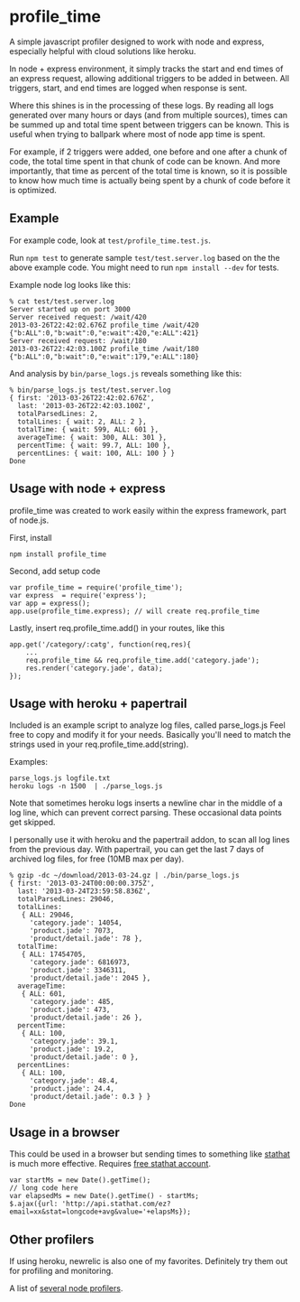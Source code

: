 profile_time
============

A simple javascript profiler designed to work with node and express, 
especially helpful with cloud solutions like heroku.

In node + express environment, it simply tracks the start and end times of an express request,
allowing additional triggers to be added in between.
All triggers, start, and end times are logged when response is sent.

Where this shines is in the processing of these logs. 
By reading all logs generated over many hours or days (and from multiple sources), 
times can be summed up and total time spent between triggers can be known.
This is useful when trying to ballpark where most of node app time is spent.

For example, if 2 triggers were added, one before and one after a chunk of code,
the total time spent in that chunk of code can be known. And more importantly,
that time as percent of the total time is known, so it is possible to know how
much time is actually being spent by a chunk of code before it is optimized.

## Example

For example code, look at `test/profile_time.test.js`.

Run `npm test` to generate sample `test/test.server.log` based on the the above example code.
You might need to run `npm install --dev` for tests.

Example node log looks like this:

	% cat test/test.server.log
	Server started up on port 3000
	Server received request: /wait/420
	2013-03-26T22:42:02.676Z profile_time /wait/420 {"b:ALL":0,"b:wait":0,"e:wait":420,"e:ALL":421}
	Server received request: /wait/180
	2013-03-26T22:42:03.100Z profile_time /wait/180 {"b:ALL":0,"b:wait":0,"e:wait":179,"e:ALL":180}

And analysis by `bin/parse_logs.js` reveals something like this:

	% bin/parse_logs.js test/test.server.log
	{ first: '2013-03-26T22:42:02.676Z',
	  last: '2013-03-26T22:42:03.100Z',
	  totalParsedLines: 2,
	  totalLines: { wait: 2, ALL: 2 },
	  totalTime: { wait: 599, ALL: 601 },
	  averageTime: { wait: 300, ALL: 301 },
	  percentTime: { wait: 99.7, ALL: 100 },
	  percentLines: { wait: 100, ALL: 100 } }
	Done


## Usage with node + express

profile_time was created to work easily within the express framework, part of node.js.

First, install

	npm install profile_time

Second, add setup code

	var profile_time = require('profile_time');
	var express  = require('express');
	var app = express();
	app.use(profile_time.express); // will create req.profile_time

Lastly, insert req.profile_time.add() in your routes, like this
	
	app.get('/category/:catg', function(req,res){
		...
		req.profile_time && req.profile_time.add('category.jade');
		res.render('category.jade', data);
	});


## Usage with heroku + papertrail

Included is an example script to analyze log files, called parse_logs.js
Feel free to copy and modify it for your needs. Basically you'll need to match the strings
used in your req.profile_time.add(string).

Examples:

	parse_logs.js logfile.txt
	heroku logs -n 1500  | ./parse_logs.js

Note that sometimes heroku logs inserts a newline char in the middle of a log line,
which can prevent correct parsing.  These occasional data points get skipped.

I personally use it with heroku and the papertrail addon, to scan all log lines from the previous day.
With papertrail, you can get the last 7 days of archived log files, for free (10MB max per day).

	% gzip -dc ~/download/2013-03-24.gz | ./bin/parse_logs.js 
	{ first: '2013-03-24T00:00:00.375Z',
	  last: '2013-03-24T23:59:58.836Z',
	  totalParsedLines: 29046,
	  totalLines: 
	   { ALL: 29046,
	     'category.jade': 14054,
	     'product.jade': 7073,
	     'product/detail.jade': 78 },
	  totalTime: 
	   { ALL: 17454705,
	     'category.jade': 6816973,
	     'product.jade': 3346311,
	     'product/detail.jade': 2045 },
	  averageTime: 
	   { ALL: 601,
	     'category.jade': 485,
	     'product.jade': 473,
	     'product/detail.jade': 26 },
	  percentTime: 
	   { ALL: 100,
	     'category.jade': 39.1,
	     'product.jade': 19.2,
	     'product/detail.jade': 0 },
	  percentLines: 
	   { ALL: 100,
	     'category.jade': 48.4,
	     'product.jade': 24.4,
	     'product/detail.jade': 0.3 } }
	Done


## Usage in a browser

This could be used in a browser but sending times to something like [stathat](http://www.stathat.com/docs/api)
is much more effective. Requires [free stathat account](https://www.stathat.com//).

	var startMs = new Date().getTime();
	// long code here
	var elapsedMs = new Date().getTime() - startMs;
	$.ajax({url: 'http://api.stathat.com/ez?email=xx&stat=longcode+avg&value='+elapsMs});


## Other profilers

If using heroku, newrelic is also one of my favorites.  Definitely try them out for profiling and monitoring.

A list of [several node profilers](http://mindon.github.com/blog/2012/04/26/profiling-nodejs-application/).




